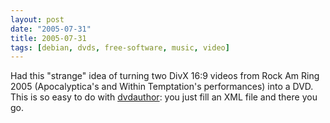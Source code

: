 ```yaml
---
layout: post
date: "2005-07-31"
title: 2005-07-31
tags: [debian, dvds, free-software, music, video]
---
```

Had this "strange" idea of turning two DivX 16:9 videos from Rock
Am Ring 2005 (Apocalyptica's and Within Temptation's performances)
into a DVD. This is so easy to do with
[dvdauthor](http://packages.debian.org/dvdauthor): you just fill an
XML file and there you go.


